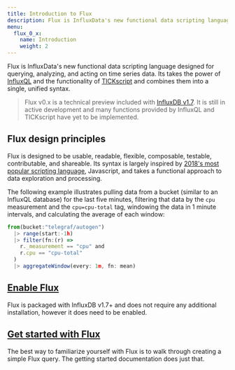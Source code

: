 ```yaml
---
title: Introduction to Flux
description: Flux is InfluxData's new functional data scripting language designed for querying, analyzing, and acting on time series data.
menu:
  flux_0_x:
    name: Introduction
    weight: 2
---
```


Flux is InfluxData's new functional data scripting language designed for querying, analyzing, and acting on time series data.
Its takes the power of [InfluxQL](/influxdb/latest/query_language/spec/) and the functionality of [TICKscript](https://docs.influxdata.com/kapacitor/v1.5/tick/introduction/) and combines them into a single, unified syntax.

> Flux v0.x is a technical preview included with [InfluxDB v1.7](/influxdb/v1.7).
> It is still in active development and many functions provided by InfluxQL and TICKscript
> have yet to be implemented.

## Flux design principles
Flux is designed to be usable, readable, flexible, composable, testable, contributable, and shareable.
Its syntax is largely inspired by [2018's most popular scripting language](https://insights.stackoverflow.com/survey/2018#technology),
Javascript, and takes a functional approach to data exploration and processing.

The following example illustrates pulling data from a bucket (similar to an InfluxQL database) for the last five minutes,
filtering that data by the `cpu` measurement and the `cpu=cpu-total` tag, windowing the data in 1 minute intervals,
and calculating the average of each window:

```js
from(bucket:"telegraf/autogen")
  |> range(start:-1h)
  |> filter(fn:(r) =>
    r._measurement == "cpu" and
    r.cpu == "cpu-total"
  )
  |> aggregateWindow(every: 1m, fn: mean)
```

## [Enable Flux](/flux/v0.x/introduction/installation)
Flux is packaged with InfluxDB v1.7+ and does not require any additional installation,
however it does need to be enabled.

## [Get started with Flux](/flux/v0.x/introduction/getting-started)
The best way to familiarize yourself with Flux is to walk through creating a simple Flux query.
The getting started documentation does just that.
